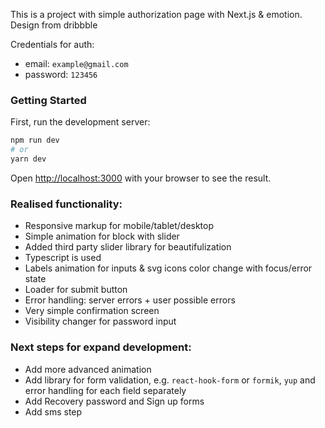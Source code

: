 This is a project with simple authorization page with Next.js & emotion. Design from dribbble

Credentials for auth:

- email: `example@gmail.com`
- password: `123456`

### Getting Started

First, run the development server:

```bash
npm run dev
# or
yarn dev
```

Open [http://localhost:3000](http://localhost:3000) with your browser to see the result.

### Realised functionality:

- Responsive markup for mobile/tablet/desktop
- Simple animation for block with slider
- Added third party slider library for beautifulization
- Typescript is used
- Labels animation for inputs & svg icons color change with focus/error state
- Loader for submit button
- Error handling: server errors + user possible errors
- Very simple confirmation screen
- Visibility changer for password input

### Next steps for expand development:

- Add more advanced animation
- Add library for form validation, e.g. `react-hook-form` or `formik`, `yup` and error handling for each field separately
- Add Recovery password and Sign up forms
- Add sms step
